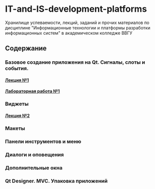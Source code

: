 # IT-and-IS-development-platforms
Хранилище успеваемости, лекций, заданий и прочих материалов по дисциплине "Информационные технологии и платформы разработки информационных систем" в академическом колледже ВВГУ

## Содержание

### Базовое создание приложения на Qt. Сигналы, слоты и события.

#### [Лекция №1](lecs/lec1/lec1.md)
#### [Лабораторная работа №1](labs/lab1.md)

### Виджеты

#### [Лекция №2](lecs/lec2/lec2.md)


### Макеты
### Панели инструментов и меню
### Диалоги и оповещения
### Дополнительные окна
### Qt Designer. MVC. Упаковка приложений